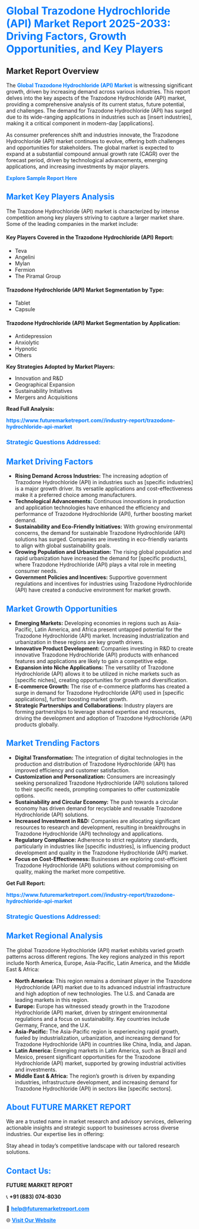 <h1 style="color: #007BFF;">Global Trazodone Hydrochloride (API) Market Report 2025-2033: Driving Factors, Growth Opportunities, and Key Players</h1>

<section id="overview">
<h2>Market Report Overview</h2>
<p>The <a href="https://www.futuremarketreport.com//industry-report/trazodone-hydrochloride-api-market" style="color: #007BFF; text-decoration: none;"><strong>Global Trazodone Hydrochloride (API) Market</strong></a> is witnessing significant growth, driven by increasing demand across various industries. This report delves into the key aspects of the Trazodone Hydrochloride (API) market, providing a comprehensive analysis of its current status, future potential, and challenges. The demand for Trazodone Hydrochloride (API) has surged due to its wide-ranging applications in industries such as [insert industries], making it a critical component in modern-day [applications].</p>
<p>As consumer preferences shift and industries innovate, the Trazodone Hydrochloride (API) market continues to evolve, offering both challenges and opportunities for stakeholders. The global market is expected to expand at a substantial compound annual growth rate (CAGR) over the forecast period, driven by technological advancements, emerging applications, and increasing investments by major players.</p>
</section>

<section id="overview">
<p><a href="https://www.futuremarketreport.com//request-sample/reportId=84480" style="color: #007BFF; text-decoration: none;"><strong>Explore Sample Report Here</strong></a></p>
</section>

<section id="key-players">
<h2 style="color: #007BFF;">Market Key Players Analysis</h2>
<p>The Trazodone Hydrochloride (API) market is characterized by intense competition among key players striving to capture a larger market share. Some of the leading companies in the market include:</p>
<h4>Key Players Covered in the Trazodone Hydrochloride (API) Report:</h4>
<ul><li>Teva</li><li>Angelini</li><li>Mylan</li><li>Fermion</li><li>The Piramal Group</li></ul>
<h4>Trazodone Hydrochloride (API) Market Segmentation by Type:</h4>
<ul><li>Tablet</li><li>Capsule</li></ul>

<h4>Trazodone Hydrochloride (API) Market Segmentation by Application:</h4>
<ul><li>Antidepression</li><li>Anxiolytic</li><li>Hypnotic</li><li>Others</li></ul>
<p><strong>Key Strategies Adopted by Market Players:</strong></p>
<ul>
<li>Innovation and R&D</li>
<li>Geographical Expansion</li>
<li>Sustainability Initiatives</li>
<li>Mergers and Acquisitions</li>
</ul>
</section>

<section>
<p><strong>Read Full Analysis: </strong></p><a href="https://www.futuremarketreport.com//industry-report/trazodone-hydrochloride-api-market" style="color: #007BFF; text-decoration: none;"><strong>https://www.futuremarketreport.com//industry-report/trazodone-hydrochloride-api-market</strong></a>
<h3 style="color: #007BFF;">Strategic Questions Addressed:</h3>
</section>

<section id="driving-factors">
<h2 style="color: #007BFF;">Market Driving Factors</h2>
<ul>
<li><strong>Rising Demand Across Industries:</strong> The increasing adoption of Trazodone Hydrochloride (API) in industries such as [specific industries] is a major growth driver. Its versatile applications and cost-effectiveness make it a preferred choice among manufacturers.</li>
<li><strong>Technological Advancements:</strong> Continuous innovations in production and application technologies have enhanced the efficiency and performance of Trazodone Hydrochloride (API), further boosting market demand.</li>
<li><strong>Sustainability and Eco-Friendly Initiatives:</strong> With growing environmental concerns, the demand for sustainable Trazodone Hydrochloride (API) solutions has surged. Companies are investing in eco-friendly variants to align with global sustainability goals.</li>
<li><strong>Growing Population and Urbanization:</strong> The rising global population and rapid urbanization have increased the demand for [specific products], where Trazodone Hydrochloride (API) plays a vital role in meeting consumer needs.</li>
<li><strong>Government Policies and Incentives:</strong> Supportive government regulations and incentives for industries using Trazodone Hydrochloride (API) have created a conducive environment for market growth.</li>
</ul>
</section>

<section id="growth-opportunities">
<h2 style="color: #007BFF;">Market Growth Opportunities</h2>
<ul>
<li><strong>Emerging Markets:</strong> Developing economies in regions such as Asia-Pacific, Latin America, and Africa present untapped potential for the Trazodone Hydrochloride (API) market. Increasing industrialization and urbanization in these regions are key growth drivers.</li>
<li><strong>Innovative Product Development:</strong> Companies investing in R&D to create innovative Trazodone Hydrochloride (API) products with enhanced features and applications are likely to gain a competitive edge.</li>
<li><strong>Expansion into Niche Applications:</strong> The versatility of Trazodone Hydrochloride (API) allows it to be utilized in niche markets such as [specific niches], creating opportunities for growth and diversification.</li>
<li><strong>E-commerce Growth:</strong> The rise of e-commerce platforms has created a surge in demand for Trazodone Hydrochloride (API) used in [specific applications], further boosting market growth.</li>
<li><strong>Strategic Partnerships and Collaborations:</strong> Industry players are forming partnerships to leverage shared expertise and resources, driving the development and adoption of Trazodone Hydrochloride (API) products globally.</li>
</ul>
</section>

<section id="trending-factors">
<h2 style="color: #007BFF;">Market Trending Factors</h2>
<ul>
<li><strong>Digital Transformation:</strong> The integration of digital technologies in the production and distribution of Trazodone Hydrochloride (API) has improved efficiency and customer satisfaction.</li>
<li><strong>Customization and Personalization:</strong> Consumers are increasingly seeking personalized Trazodone Hydrochloride (API) solutions tailored to their specific needs, prompting companies to offer customizable options.</li>
<li><strong>Sustainability and Circular Economy:</strong> The push towards a circular economy has driven demand for recyclable and reusable Trazodone Hydrochloride (API) solutions.</li>
<li><strong>Increased Investment in R&D:</strong> Companies are allocating significant resources to research and development, resulting in breakthroughs in Trazodone Hydrochloride (API) technology and applications.</li>
<li><strong>Regulatory Compliance:</strong> Adherence to strict regulatory standards, particularly in industries like [specific industries], is influencing product development and quality in the Trazodone Hydrochloride (API) market.</li>
<li><strong>Focus on Cost-Effectiveness:</strong> Businesses are exploring cost-efficient Trazodone Hydrochloride (API) solutions without compromising on quality, making the market more competitive.</li>
</ul>
</section>

<section>
<p><strong>Get Full Report: </strong></p><a href="https://www.futuremarketreport.com//industry-report/trazodone-hydrochloride-api-market" style="color: #007BFF; text-decoration: none;"><strong>https://www.futuremarketreport.com//industry-report/trazodone-hydrochloride-api-market</strong></a>
<h3 style="color: #007BFF;">Strategic Questions Addressed:</h3>
</section>


<section id="regional-analysis">
<h2 style="color: #007BFF;">Market Regional Analysis</h2>
<p>The global Trazodone Hydrochloride (API) market exhibits varied growth patterns across different regions. The key regions analyzed in this report include North America, Europe, Asia-Pacific, Latin America, and the Middle East & Africa:</p>
<ul>
<li><strong>North America:</strong> This region remains a dominant player in the Trazodone Hydrochloride (API) market due to its advanced industrial infrastructure and high adoption of new technologies. The U.S. and Canada are leading markets in this region.</li>
<li><strong>Europe:</strong> Europe has witnessed steady growth in the Trazodone Hydrochloride (API) market, driven by stringent environmental regulations and a focus on sustainability. Key countries include Germany, France, and the U.K.</li>
<li><strong>Asia-Pacific:</strong> The Asia-Pacific region is experiencing rapid growth, fueled by industrialization, urbanization, and increasing demand for Trazodone Hydrochloride (API) in countries like China, India, and Japan.</li>
<li><strong>Latin America:</strong> Emerging markets in Latin America, such as Brazil and Mexico, present significant opportunities for the Trazodone Hydrochloride (API) market, supported by growing industrial activities and investments.</li>
<li><strong>Middle East & Africa:</strong> The region’s growth is driven by expanding industries, infrastructure development, and increasing demand for Trazodone Hydrochloride (API) in sectors like [specific sectors].</li>
</ul>
</section>

<footer>
<h2 style="color: #007BFF;">About FUTURE MARKET REPORT</h2>
<p>We are a trusted name in market research and advisory services, delivering actionable insights and strategic support to businesses across diverse industries. Our expertise lies in offering:</p>

<p>Stay ahead in today’s competitive landscape with our tailored research solutions.</p>

<h2 style="color: #007BFF;">Contact Us:</h2>
<p><strong>FUTURE MARKET REPORT</strong></p>
<p>📞 <strong>+91 (883) 074-8030</strong></p>
<p>📧 <strong><a href="mailto:help@futuremarketreport.com" style="color: #007BFF;">help@futuremarketreport.com</a></strong></p>
<p>🌐 <strong><a href="https://www.futuremarketreport.com/" style="color: #007BFF;">Visit Our Website</a></strong></p>
</footer>